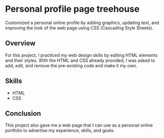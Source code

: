 # Personal profile page treehouse
Customized a personal online profile by adding graphics, updating text, and improving the look of the web page using CSS (Cascading Style Sheets).

## Overview 
For this project, I practiced my web design skills by editing HTML elements and their styles. With the HTML and CSS already provided, I was asked to add, edit, and remove the pre-existing code and make it my own.

## Skills
- HTML
- CSS

## Conclusion
This project also gave me a web page that I can use as a personal online portfolio to advertise my experience, skills, and goals.
